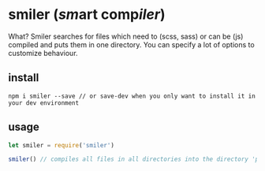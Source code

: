 # smiler (*sm*art comp*iler*)

What?
Smiler searches for files which need to (scss, sass) or can be (js) compiled and puts them in one directory. You can specify a lot of options to customize behaviour.

## install
`npm i smiler --save // or save-dev when you only want to install it in your dev environment`

## usage
```js
let smiler = require('smiler')

smiler() // compiles all files in all directories into the directory 'public/'
```

